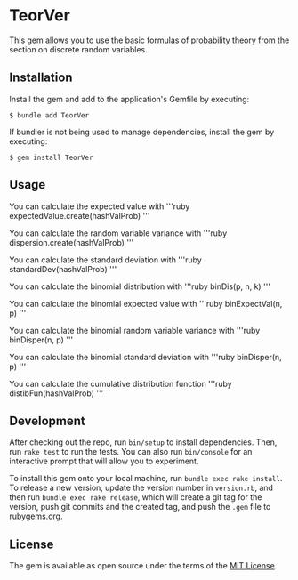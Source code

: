 # TeorVer

This gem allows you to use the basic formulas of probability theory from the section on discrete random variables.

## Installation
Install the gem and add to the application's Gemfile by executing:

    $ bundle add TeorVer

If bundler is not being used to manage dependencies, install the gem by executing:

    $ gem install TeorVer

## Usage


You can calculate the expected value with
'''ruby
expectedValue.create(hashValProb)
'''



You can calculate the random variable variance with
'''ruby
dispersion.create(hashValProb)
'''


You can calculate the standard deviation with
'''ruby
standardDev(hashValProb)
'''


You can calculate the binomial distribution with
'''ruby
binDis(p, n, k)
'''


You can calculate the binomial expected value with
'''ruby
binExpectVal(n, p)
'''


You can calculate the binomial random variable variance with
'''ruby
binDisper(n, p)
'''


You can calculate the binomial standard deviation with
'''ruby
binDisper(n, p)
'''


You can calculate the сumulative distribution function
'''ruby
distibFun(hashValProb)
'''

## Development

After checking out the repo, run `bin/setup` to install dependencies. Then, run `rake test` to run the tests. You can also run `bin/console` for an interactive prompt that will allow you to experiment.

To install this gem onto your local machine, run `bundle exec rake install`. To release a new version, update the version number in `version.rb`, and then run `bundle exec rake release`, which will create a git tag for the version, push git commits and the created tag, and push the `.gem` file to [rubygems.org](https://rubygems.org).

## License

The gem is available as open source under the terms of the [MIT License](https://opensource.org/licenses/MIT).
